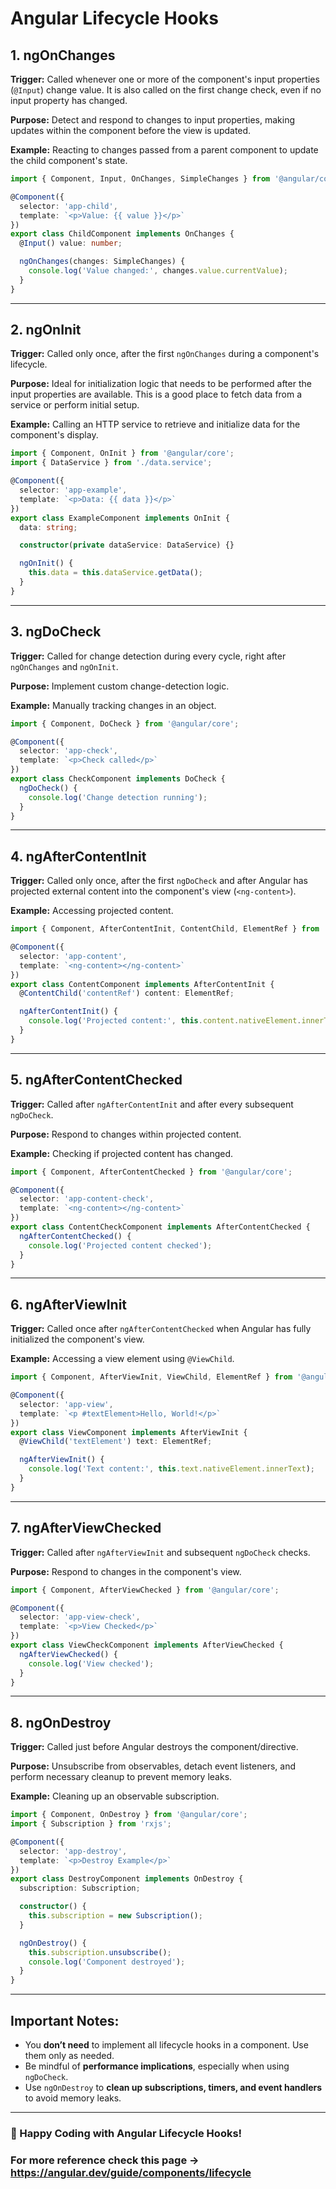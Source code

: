 # Angular Lifecycle Hooks

## 1. ngOnChanges
**Trigger:** Called whenever one or more of the component's input properties (`@Input`) change value. It is also called on the first change check, even if no input property has changed.

**Purpose:** Detect and respond to changes to input properties, making updates within the component before the view is updated.

**Example:** Reacting to changes passed from a parent component to update the child component's state.

```typescript
import { Component, Input, OnChanges, SimpleChanges } from '@angular/core';

@Component({
  selector: 'app-child',
  template: `<p>Value: {{ value }}</p>`
})
export class ChildComponent implements OnChanges {
  @Input() value: number;

  ngOnChanges(changes: SimpleChanges) {
    console.log('Value changed:', changes.value.currentValue);
  }
}
```

---

## 2. ngOnInit
**Trigger:** Called only once, after the first `ngOnChanges` during a component's lifecycle.

**Purpose:** Ideal for initialization logic that needs to be performed after the input properties are available. This is a good place to fetch data from a service or perform initial setup.

**Example:** Calling an HTTP service to retrieve and initialize data for the component's display.

```typescript
import { Component, OnInit } from '@angular/core';
import { DataService } from './data.service';

@Component({
  selector: 'app-example',
  template: `<p>Data: {{ data }}</p>`
})
export class ExampleComponent implements OnInit {
  data: string;

  constructor(private dataService: DataService) {}

  ngOnInit() {
    this.data = this.dataService.getData();
  }
}
```

---

## 3. ngDoCheck
**Trigger:** Called for change detection during every cycle, right after `ngOnChanges` and `ngOnInit`.

**Purpose:** Implement custom change-detection logic.

**Example:** Manually tracking changes in an object.

```typescript
import { Component, DoCheck } from '@angular/core';

@Component({
  selector: 'app-check',
  template: `<p>Check called</p>`
})
export class CheckComponent implements DoCheck {
  ngDoCheck() {
    console.log('Change detection running');
  }
}
```

---

## 4. ngAfterContentInit
**Trigger:** Called only once, after the first `ngDoCheck` and after Angular has projected external content into the component's view (`<ng-content>`).

**Example:** Accessing projected content.

```typescript
import { Component, AfterContentInit, ContentChild, ElementRef } from '@angular/core';

@Component({
  selector: 'app-content',
  template: `<ng-content></ng-content>`
})
export class ContentComponent implements AfterContentInit {
  @ContentChild('contentRef') content: ElementRef;

  ngAfterContentInit() {
    console.log('Projected content:', this.content.nativeElement.innerText);
  }
}
```

---

## 5. ngAfterContentChecked
**Trigger:** Called after `ngAfterContentInit` and after every subsequent `ngDoCheck`.

**Purpose:** Respond to changes within projected content.

**Example:** Checking if projected content has changed.

```typescript
import { Component, AfterContentChecked } from '@angular/core';

@Component({
  selector: 'app-content-check',
  template: `<ng-content></ng-content>`
})
export class ContentCheckComponent implements AfterContentChecked {
  ngAfterContentChecked() {
    console.log('Projected content checked');
  }
}
```

---

## 6. ngAfterViewInit
**Trigger:** Called once after `ngAfterContentChecked` when Angular has fully initialized the component's view.

**Example:** Accessing a view element using `@ViewChild`.

```typescript
import { Component, AfterViewInit, ViewChild, ElementRef } from '@angular/core';

@Component({
  selector: 'app-view',
  template: `<p #textElement>Hello, World!</p>`
})
export class ViewComponent implements AfterViewInit {
  @ViewChild('textElement') text: ElementRef;

  ngAfterViewInit() {
    console.log('Text content:', this.text.nativeElement.innerText);
  }
}
```

---

## 7. ngAfterViewChecked
**Trigger:** Called after `ngAfterViewInit` and subsequent `ngDoCheck` checks.

**Purpose:** Respond to changes in the component's view.

```typescript
import { Component, AfterViewChecked } from '@angular/core';

@Component({
  selector: 'app-view-check',
  template: `<p>View Checked</p>`
})
export class ViewCheckComponent implements AfterViewChecked {
  ngAfterViewChecked() {
    console.log('View checked');
  }
}
```

---

## 8. ngOnDestroy
**Trigger:** Called just before Angular destroys the component/directive.

**Purpose:** Unsubscribe from observables, detach event listeners, and perform necessary cleanup to prevent memory leaks.

**Example:** Cleaning up an observable subscription.

```typescript
import { Component, OnDestroy } from '@angular/core';
import { Subscription } from 'rxjs';

@Component({
  selector: 'app-destroy',
  template: `<p>Destroy Example</p>`
})
export class DestroyComponent implements OnDestroy {
  subscription: Subscription;

  constructor() {
    this.subscription = new Subscription();
  }

  ngOnDestroy() {
    this.subscription.unsubscribe();
    console.log('Component destroyed');
  }
}
```

---

## **Important Notes:**
- You **don’t need** to implement all lifecycle hooks in a component. Use them only as needed.
- Be mindful of **performance implications**, especially when using `ngDoCheck`.
- Use `ngOnDestroy` to **clean up subscriptions, timers, and event handlers** to avoid memory leaks.

---

### 🚀 Happy Coding with Angular Lifecycle Hooks!
### For more reference check this page -> https://angular.dev/guide/components/lifecycle


